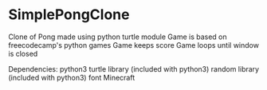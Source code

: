 # SimplePongClone
Clone of Pong made using python turtle module
Game is based on freecodecamp's python games
Game keeps score
Game loops until window is closed

Dependencies:
python3
turtle library (included with python3)
random library (included with python3)
font Minecraft

